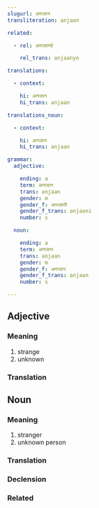```yaml
---
slugurl: अणजान
transliteration: anjaan

related:

  - rel: अणजाण्यो

    rel_trans: anjaanyo

translations:

  - context:

    hi: अनजान
    hi_trans: anjaan

translations_noun:

  - context:

    hi: अनजान
    hi_trans: anjaan

grammar:
  adjective:

    ending: a
    term: अणजान
    trans: anjaan
    gender: m
    gender_f: अणजाणी
    gender_f_trans: anjaani
    number: s

  noun:

    ending: a
    term: अणजान
    trans: anjaan
    gender: m
    gender_f: अणजान
    gender_f_trans: anjaan
    number: s

---
```


## Adjective

### Meaning

<word-meanings>

1. strange
2. unknown

</word-meanings>

### Translation

<translation :translation="translations" ></translation>

## Noun

### Meaning

<word-meanings>

1. stranger
2. unknown person

</word-meanings>

### Translation

<translation :translation="translations_noun" ></translation>

### Declension

<noun-decl :grammar="grammar" ></noun-decl>

### Related

<related :related="related" ></related>
